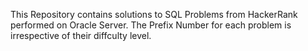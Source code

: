 This Repository contains solutions to SQL Problems from HackerRank performed on Oracle Server.
The Prefix Number for each problem is irrespective of their diffculty level.
